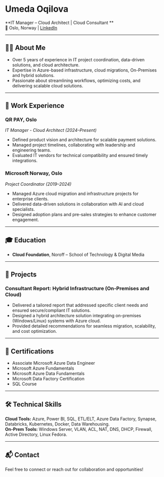 # Umeda Oqilova

**IT Manager – Cloud Architect | Cloud Consultant **  
📍 Oslo, Norway | [LinkedIn](https://www.linkedin.com/in/umedakhon-oqilova/)  

---

## 👩‍💻 About Me

- Over 5 years of experience in IT project coordination, data-driven solutions, and cloud architecture.  
- Expertise in Azure-based infrastructure, cloud migrations, On-Premises and hybrid solutions.  
- Passionate about streamlining workflows, optimizing costs, and delivering scalable cloud solutions.  

---

## 🏢 Work Experience

### **QR PAY, Oslo**  
*IT Manager - Cloud Architect (2024–Present)*  
- Defined product vision and architecture for scalable payment solutions.  
- Managed project timelines, collaborating with leadership and engineering teams.  
- Evaluated IT vendors for technical compatibility and ensured timely integrations.  

### **Microsoft Norway, Oslo**  
*Project Coordinator (2019–2024)*  
- Managed Azure cloud migration and infrastructure projects for enterprise clients.  
- Delivered data-driven solutions in collaboration with AI and cloud specialists.  
- Designed adoption plans and pre-sales strategies to enhance customer engagement.  

---

## 🎓 Education

- **Cloud Foundation**, Noroff – School of Technology & Digital Media  

---

## 📂 Projects

### Consultant Report: Hybrid Infrastructure (On-Premises and Cloud)  
- Delivered a tailored report that addressed specific client needs and ensured secure/compliant IT solutions.
- Designed a hybrid architecture solution integrating on-premises (Windows/Linux) systems with Azure cloud.  
- Provided detailed recommendations for seamless migration, scalability, and cost optimization.  

---

## 📜 Certifications

- Associate Microsoft Azure Data Engineer  
- Microsoft Azure Fundamentals  
- Microsoft Azure Data Fundamentals  
- Microsoft Data Factory Certification  
- SQL Course  

---

## 🛠️ Technical Skills

**Cloud Tools:** Azure, Power BI, SQL, ETL/ELT, Azure Data Factory, Synapse, Databricks, Kubernetes, Docker, Data Warehousing.  
**On-Prem Tools:** Windows Server, VLAN, ACL, NAT, DNS, DHCP, Firewall, Active Directory, Linux Fedora.  

---

## 📬 Contact

Feel free to connect or reach out for collaboration and opportunities! 
